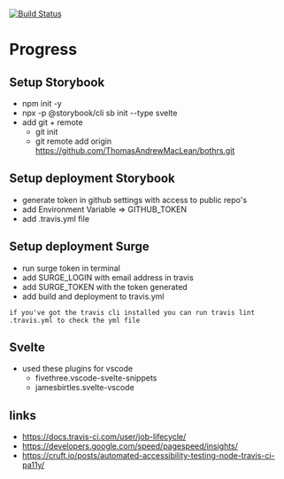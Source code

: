 [![Build Status](https://travis-ci.org/ThomasAndrewMacLean/patient-companion-app.svg?branch=master)](https://travis-ci.org/ThomasAndrewMacLean/patient-companion-app)

# Progress

## Setup Storybook
- npm init -y
- npx -p @storybook/cli sb init --type svelte
- add git + remote
    - git init
    - git remote add origin https://github.com/ThomasAndrewMacLean/bothrs.git

## Setup deployment Storybook
- generate token in github settings with access to public repo's
- add Environment Variable => GITHUB_TOKEN
- add .travis.yml file

## Setup deployment Surge
- run surge token in terminal 
- add SURGE_LOGIN with email address in travis
- add SURGE_TOKEN with the token generated
- add build and deployment to travis.yml

`if you've got the travis cli installed you can run travis lint .travis.yml to check the yml file`

## Svelte
- used these plugins for vscode
    - fivethree.vscode-svelte-snippets
    - jamesbirtles.svelte-vscode


## links

- https://docs.travis-ci.com/user/job-lifecycle/
- https://developers.google.com/speed/pagespeed/insights/
- https://cruft.io/posts/automated-accessibility-testing-node-travis-ci-pa11y/
